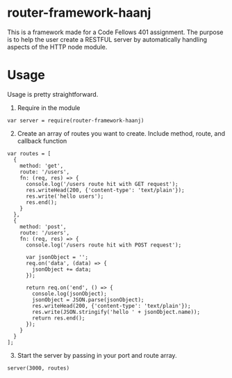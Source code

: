 # router-framework-haanj

This is a framework made for a Code Fellows 401 assignment. The purpose is to help the user create a RESTFUL server by automatically handling aspects of the HTTP node module.

# Usage

Usage is pretty straightforward.

1. Require in the module
```
var server = require(router-framework-haanj)
```
2. Create an array of routes you want to create. Include method, route, and callback function
```
var routes = [
  {
    method: 'get',
    route: '/users',
    fn: (req, res) => {
      console.log('/users route hit with GET request');
      res.writeHead(200, {'content-type': 'text/plain'});
      res.write('hello users');
      res.end();
    }
  },
  {
    method: 'post',
    route: '/users',
    fn: (req, res) => {
      console.log('/users route hit with POST request');

      var jsonObject = '';
      req.on('data', (data) => {
        jsonObject += data;
      });

      return req.on('end', () => {
        console.log(jsonObject);
        jsonObject = JSON.parse(jsonObject);
        res.writeHead(200, {'content-type': 'text/plain'});
        res.write(JSON.stringify('hello ' + jsonObject.name));
        return res.end();
      });
    }
  }
];
```
3. Start the server by passing in your port and route array.
```
server(3000, routes)
```
